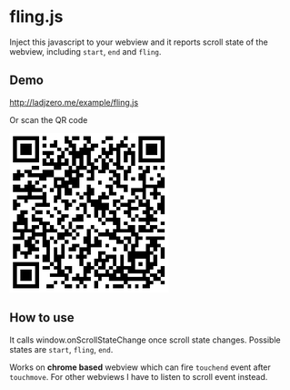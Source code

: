 # fling.js
Inject this javascript to your webview and it reports scroll state of the webview, including `start`, `end` and `fling`.

## Demo
http://ladjzero.me/example/fling.js

Or scan the QR code

![image](/crcode.png)

## How to use
It calls window.onScrollStateChange once scroll state changes.
Possible states are `start`, `fling`, `end`.

Works on **chrome based** webview which can fire `touchend` event after `touchmove`.
For other webviews I have to listen to scroll event instead.
